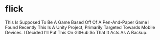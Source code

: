 # flick
This Is Supposed To Be A Game Based Off Of A Pen-And-Paper Game I Found Recently
This Is A Unity Project, Primarily Targeted Towards Mobile Devices.
I Decided I'll Put This On GitHub So That It Acts As A Backup.
